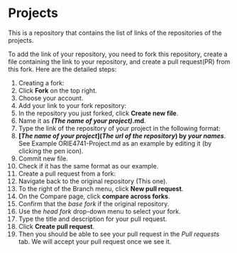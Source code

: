 # Projects
This is a repository that contains the list of links of the repositories of the projects.

To add the link of your repository, you need to fork this repository, create a file containing the link to your repository, and create a pull request(PR) from this fork. Here are the detailed steps:

1. Creating a fork:
  1. Click **Fork** on the top right.
  2. Choose your account.
2. Add your link to your fork repository:
  1. In the repository you just forked, click **Create new file**.
  2. Name it as **_(The name of your project)_.md**.
  3. Type the link of the repository of your project in the following format:
  4. **\[_The name of your project_\]\(_The url of the repository_\) by _your names_**. See Example ORIE4741-Project.md as an example by editing it (by clicking the pen icon).
  5. Commit new file.
  6. Check if it has the same format as our example.
3. Create a pull request from a fork:
  1. Navigate back to the original repository (This one).
  2. To the right of the Branch menu, click **New pull request**.
  3. On the Compare page, click **compare across forks**.
  4. Confirm that the *base fork* if the original repository. 
  5. Use the *head fork* drop-down menu to select your fork.
  6. Type the title and description for your pull request.
  7. Click **Create pull request**.
4. Then you should be able to see your pull request in the *Pull requests* tab. We will accept your pull request once we see it.
